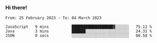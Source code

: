 ### Hi there!

<!--START_SECTION:waka-->

```text
From: 25 February 2023 - To: 04 March 2023

JavaScript   9 mins          ██████████████████▓░░░░░░   75.11 %
Java         3 mins          ██████░░░░░░░░░░░░░░░░░░░   24.31 %
JSON         0 secs          ░░░░░░░░░░░░░░░░░░░░░░░░░   00.58 %
```

<!--END_SECTION:waka-->
